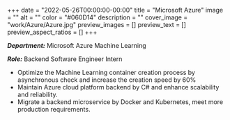 +++
date = "2022-05-26T00:00:00-00:00"
title = "Microsoft Azure"
image = ""
alt = ""
color = "#060D14"
description = ""
cover_image = "work/Azure/Azure.jpg"
preview_images = []
preview_text = []
preview_aspect_ratios = []
+++

_**Department:**_ Microsoft Azure Machine Learning

_**Role:**_ Backend Software Engineer Intern



- Optimize the Machine Learning container creation process by asynchronous check and increase the creation speed by 60%
- Maintain Azure cloud platform backend by C\# and enhance scalability and reliability.
- Migrate a backend microservice by Docker and Kubernetes, meet more production requirements.
